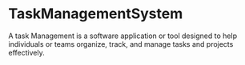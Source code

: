 # TaskManagementSystem
A task Management is a software application or tool designed to help individuals or teams organize, track, and manage tasks and projects effectively.

